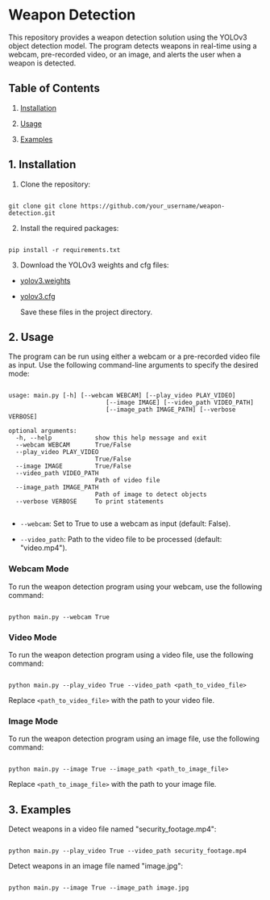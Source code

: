 
# Weapon Detection

  

This repository provides a weapon detection solution using the YOLOv3 object detection model. The program detects weapons in real-time using a webcam, pre-recorded video, or an image, and alerts the user when a weapon is detected.

  

## Table of Contents

  

1. [Installation](#install)

2. [Usage](#usage)

3. [Examples](#examples)

<a  name="install"></a>

  

## 1. Installation

1. Clone the repository:

  

```

git clone git clone https://github.com/your_username/weapon-detection.git

```

2. Install the required packages:

  

```

pip install -r requirements.txt

```

  

3. Download the YOLOv3 weights and cfg files:

- [yolov3.weights](https://pjreddie.com/media/files/yolov3.weights)

- [yolov3.cfg](https://github.com/pjreddie/darknet/blob/master/cfg/yolov3.cfg)

	Save these files in the project directory.

<a  name="usage"></a>

## 2. Usage

The program can be run using either a webcam or a pre-recorded video file as input. Use the following command-line arguments to specify the desired mode:

  

```

usage: main.py [-h] [--webcam WEBCAM] [--play_video PLAY_VIDEO]
                           [--image IMAGE] [--video_path VIDEO_PATH]
                           [--image_path IMAGE_PATH] [--verbose VERBOSE]

optional arguments:
  -h, --help            show this help message and exit
  --webcam WEBCAM       True/False
  --play_video PLAY_VIDEO
                        True/False
  --image IMAGE         True/False
  --video_path VIDEO_PATH
                        Path of video file
  --image_path IMAGE_PATH
                        Path of image to detect objects
  --verbose VERBOSE     To print statements


```

  

-  `--webcam`: Set to True to use a webcam as input (default: False).

-  `--video_path`: Path to the video file to be processed (default: "video.mp4").

  

### Webcam Mode

  

To run the weapon detection program using your webcam, use the following command:

```

python main.py --webcam True

```

  

### Video Mode

  

To run the weapon detection program using a video file, use the following command:

  

```

python main.py --play_video True --video_path <path_to_video_file>

```

  

Replace `<path_to_video_file>` with the path to your video file.

### Image Mode

  

To run the weapon detection program using an image file, use the following command:

  

```

python main.py --image True --image_path <path_to_image_file>

```

Replace `<path_to_image_file>` with the path to your image file.

<a  name="example"></a>

## 3. Examples

  

Detect weapons in a video file named "security_footage.mp4":

  

```

python main.py --play_video True --video_path security_footage.mp4

```

Detect weapons in an image file named "image.jpg":

  

```

python main.py --image True --image_path image.jpg

```